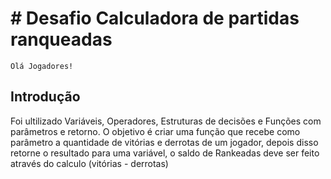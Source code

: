 # # Desafio Calculadora de partidas ranqueadas
``
Olá Jogadores! 
``
## Introdução
Foi ultilizado Variáveis, Operadores, Estruturas de decisões e Funções com parâmetros e retorno.
O objetivo é criar uma função que recebe como parâmetro a quantidade de vitórias e derrotas de um jogador, depois disso retorne o resultado para uma variável, o saldo de Rankeadas deve ser feito através do calculo (vitórias - derrotas)

